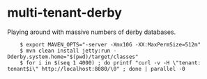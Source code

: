 multi-tenant-derby
==================

Playing around with massive numbers of derby databases.

        $ export MAVEN_OPTS="-server -Xmx10G -XX:MaxPermSize=512m"
        $ mvn clean install jetty:run -Dderby.system.home="$(pwd)/target/classes"
        $ for i in $(seq 1 4000) ; do printf "curl -v -H \"tenant: tenant$i\" http://localhost:8080/\0" ; done | parallel -0

